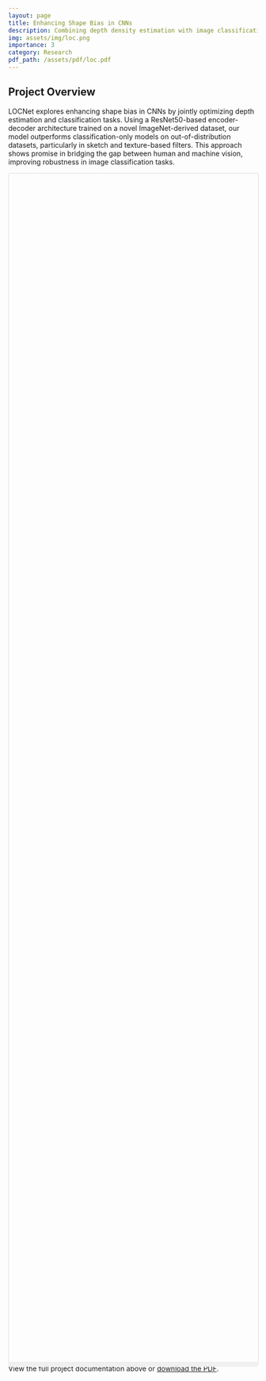 ```yaml
---
layout: page
title: Enhancing Shape Bias in CNNs
description: Combining depth density estimation with image classification to enhance shape bias in CNNs.
img: assets/img/loc.png
importance: 3
category: Research
pdf_path: /assets/pdf/loc.pdf
---
```

## Project Overview

LOCNet explores enhancing shape bias in CNNs by jointly optimizing depth estimation and classification tasks. Using a ResNet50-based encoder-decoder architecture trained on a novel ImageNet-derived dataset, our model outperforms classification-only models on out-of-distribution datasets, particularly in sketch and texture-based filters. This approach shows promise in bridging the gap between human and machine vision, improving robustness in image classification tasks.

<div class="row mt-3">
    <div class="col-sm mt-3 mt-md-0">
        <div id="pdf-container" style="width: 100%; height: 60vh; position: relative;">
            <iframe id="pdf-viewer" data-src="{{ pdf_path | relative_url }}" style="width: 100%; height: 100%; border: 1px solid #ddd; border-radius: 4px;">
            </iframe>
            <div id="pdf-resizer" style="width: 100%; height: 10px; background-color: #f0f0f0; position: absolute; bottom: -5px; cursor: ns-resize;"></div>
        </div>
    </div>
</div>

<div class="caption">
    View the full project documentation above or <a href="{{ page.pdf_path | relative_url }}" target="_blank">download the PDF</a>.
</div>

<!-- ## External Link -->

<!-- For more information, visit the [project webpage]({{ page.webpage_link }}). -->